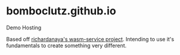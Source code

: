# bomboclutz.github.io
Demo Hosting

Based off [richardanaya's wasm-service project]("https://github.com/richardanaya/wasm-service"). Intending to use it's fundamentals to create something very different.
